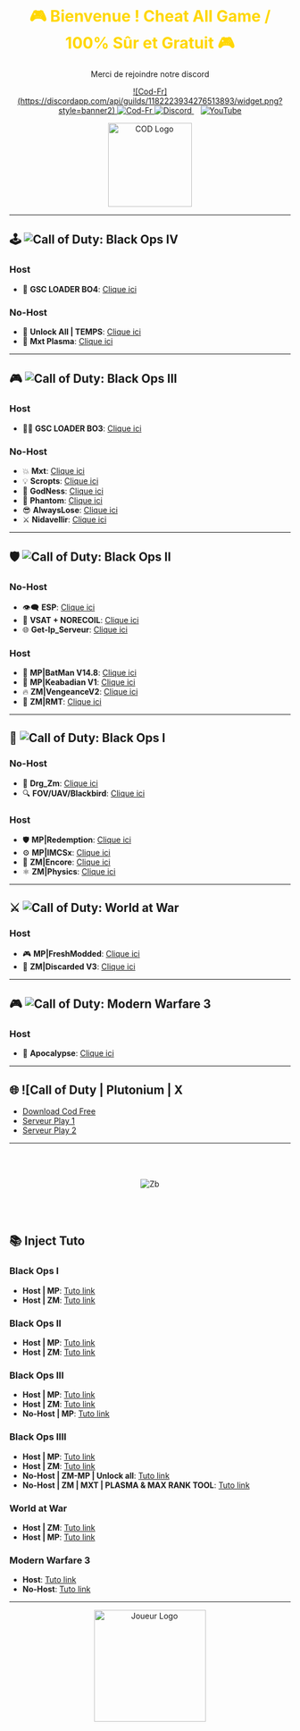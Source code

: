 <h1 align='center' style="color:#FFD700;">
  🎮 Bienvenue ! Cheat All Game / 100% Sûr et Gratuit 🎮
</h1>

<p align='center'>
  Merci de rejoindre notre discord
</p>

<p align='center'>
  <a href="https://discord.gg/cod-fr">
![Cod-Fr](https://discordapp.com/api/guilds/1182223934276513893/widget.png?style=banner2)
<img src="https://discordapp.com/api/guilds/1182223934276513893/widget.png?style=banner2" alt="Cod-Fr"/>
    <img src="https://img.shields.io/badge/Discord-5865F2?style=for-the-badge&logo=discord&logoColor=white" alt="Discord">
  </a>&nbsp;&nbsp;

  <a href="https://www.youtube.com/channel/UCemI3wc64mr-lCyVysZZ0Eg">
    <img src="https://img.shields.io/badge/YouTube-FF0000?style=for-the-badge&logo=youtube&logoColor=white" alt="YouTube">
  </a>
</p>

<p align='center'>
  <img src="https://media.discordapp.net/attachments/1184104514974928968/1245630000627978371/channels4_profile.jpg?ex=665972d6&is=66582156&hm=b731796f8fe6e1f223e9c904a610bdf61d336a7cd935bdbb98323636a14bec0c&=&format=webp&width=264&height=264" alt="COD Logo" width="150" height="150">
</p>

---
## 🕹️ ![Call of Duty: Black Ops IV](https://img.shields.io/badge/Call%20of%20Duty%3A%20Black%20Ops%20IV-blue)

### Host
- 🐉 **GSC LOADER BO4**: [Clique ici](http://joueursdecodfr.mygamesonline.org/leak/Gsc%20.Loader%20BO4.rar)

### No-Host
- 🎯 **Unlock All | TEMPS**: [Clique ici](https://mega.nz/file/UasjBQJZ#3MT20fpnCZh3D73zBIh6yIX2yNT6Bh3SydtkG62DZMY)
- 💎 **Mxt Plasma**: [Clique ici](https://www.mediafire.com/file/2wbkjexl6csztp7/MXT_BO4_1.0.1.dll/file)

---

## 🎮 ![Call of Duty: Black Ops Ⅲ](https://img.shields.io/badge/Call%20of%20Duty%3A%20Black%20Ops%20III-green)
### Host
- 🐱‍💻 **GSC LOADER BO3**: [Clique ici](https://www.mediafire.com/file/cgy6n21tlyy7bfm/GSC+injector.zip/file)
### No-Host
- 💥 **Mxt**: [Clique ici](https://www.mediafire.com/file/zq2w719xpfjpk05/MXT+1.1.2.zip/file)
- 💡 **Scropts**: [Clique ici](https://mega.nz/file/oaUmDRLb#lLC9fxgjiFBL09wjCOBr7B13OaoKrwLXXo3GzEr5UuU)
- 💪 **GodNess**: [Clique ici](https://pastebin.com/iUVPmvRx)
- 👻 **Phantom**: [Clique ici](https://mega.nz/file/tWVkhRia#JehoVcYGJkFXhKOSiu0pSQTLBUaB3wIHuWPIwbzhP7I)
- 😎 **AlwaysLose**: [Clique ici](https://discord.gg/cod-fr)
- ⚔️ **Nidavellir**: [Clique ici](https://discord.gg/cod-fr)
---

## 🛡️ ![Call of Duty: Black Ops Ⅱ](https://img.shields.io/badge/Call%20of%20Duty%3A%20Black%20Ops%20II-gold)
### No-Host
- 👁️‍🗨️ **ESP**: [Clique ici](http://joueursdecodfr.mygamesonline.org/leak/Black-Ops-II_.dll)
- 🔫 **VSAT + NORECOIL**: [Clique ici](http://joueursdecodfr.mygamesonline.org/leak/VSAT%20BY%20EFK.dll)
- 🌐 **Get-Ip_Serveur**: [Clique ici](http://joueursdecodfr.mygamesonline.org/leak/PLUTONIUM%20SERVER%20GET%20IP%20(BY%20EFK)%20V2_[unknowncheats.me]_.zip)

### Host
- 🦇 **MP|BatMan V14.8**: [Clique ici](https://www.mediafire.com/file/1prbd797z7p7d2k/BatMan+V14.8.rar)
- 🌟 **MP|Keabadian V1**: [Clique ici](https://www.mediafire.com/file/tuk22bp83ozkevw/Keabadian_v2.0.zip/file)
- 🔥 **ZM|VengeanceV2**: [Clique ici](https://drive.proton.me/urls/YKPKX26Z0G#rPnuRnlAe6wj)
- 🔫 **ZM|RMT**: [Clique ici](https://www.mediafire.com/file/ow37neconkyelr1/rmt_zombies_menu_v2.6_mod_menu-compiled.gsc/file)
---
## 🎯 ![Call of Duty: Black Ops Ⅰ](https://img.shields.io/badge/Call%20of%20Duty%3A%20Black%20Ops%20I-purple)
### No-Host
- 🐉 **Drg_Zm**: [Clique ici](http://joueursdecodfr.mygamesonline.org/leak/bo1p.dll)
- 🔍 **FOV/UAV/Blackbird**: [Clique ici](http://joueursdecodfr.mygamesonline.org/leak/bo1%20tool_[unknowncheats.me]_.zip)

### Host
- 🛡️ **MP|Redemption**: [Clique ici](https://github.com/roachnacs/redemption-bo1-gsc/releases/tag/v2.1)
- ⚙️ **MP|IMCSx**: [Clique ici](http://joueursdecodfr.mygamesonline.org/leak/mp_iMCSxs_Mod_Menu.rar)
- 🔬 **ZM|Encore**: [Clique ici](https://www.mediafire.com/file/z2l7dtufsyg2ejv/EncoreV8+Zombies.rar/file)
- ⚛️ **ZM|Physics**: [Clique ici](https://mega.nz/file/vdsAnQgA#LcQE-KsRFHbCYZQWwXzthG8N3cZNijYyYZRdLDQKLPo)
---

## ⚔️ ![Call of Duty: World at War](https://img.shields.io/badge/Call%20of%20Duty%3A%20World%20at%20War-orange)
### Host
- 🎮 **MP|FreshModded**: [Clique ici](https://www.mediafire.com/file/qpokcmor7ozmf0i/Fresh+Modders+-+T4+Mod+Menu.7z/file)
- 🧟 **ZM|Discarded V3**: [Clique ici](https://www.mediafire.com/file/9nd4586xx0fhehv/Discarded+V3+-+T4+Mod+Menu.7z/file)
---

## 🎮 ![Call of Duty: Modern Warfare 3](https://img.shields.io/badge/Call%20of%20Duty%3A%20Modern%20Warfare%203-red)
### Host
- 🔫 **Apocalypse**: [Clique ici](https://www.mediafire.com/file/fecf58y7561pzpr/Apocalypse+MW3+Menu.rar/file)
---

## 🌐 ![Call of Duty | Plutonium | X
- [Download Cod Free](http://cod-fr.mygamesonline.org/jeux/index.html)
- [Serveur Play 1](https://getserve.rs/)
- [Serveur Play 2](http://api.raidmax.org:5000/servers)
---
<p align="center">
  <img src="https://i.ibb.co/nc76K7P/klej.gif" alt="Zb" style="margin: 50px;">
</p>

## 📚 Inject Tuto
### Black Ops I
- **Host | MP**: [Tuto link](https://www.youtube.com/watch?v=4lusHG_ZSKo&t=2s)
- **Host | ZM**: [Tuto link](https://www.youtube.com/watch?v=HVbjRatiF1Y&t=1s)

### Black Ops II
- **Host | MP**: [Tuto link](https://www.youtube.com/watch?v=m9l4jLehu-Y)
- **Host | ZM**: [Tuto link](https://youtu.be/l6f-O4Z4JKg?si=0NTuaIXebNPjFFCU)

### Black Ops III
- **Host | MP**: [Tuto link](https://youtu.be/B3_8KMSgzdo?si=aZ8SIonFB7lR2Osn)
- **Host | ZM**: [Tuto link](https://www.youtube.com/watch?v=q-zIaf80XRg)
- **No-Host | MP**: [Tuto link](https://www.youtube.com/watch?v=ijmKxoNPjyU)

### Black Ops IIII
- **Host | MP**: [Tuto link](https://www.youtube.com/watch?v=rHzwIVTcK6k)
- **Host | ZM**: [Tuto link](https://www.youtube.com/watch?v=C8L3HCaan1c)
- **No-Host | ZM-MP | Unlock all**: [Tuto link](https://youtu.be/ih_qaCF1lF0?si=6oJb7Nx_eP4hvLh2)
- **No-Host | ZM | MXT | PLASMA & MAX RANK TOOL**: [Tuto link](https://youtu.be/D0ybW_gimK0?si=bBe1h8ye-IJUetkq)

### World at War
- **Host | ZM**: [Tuto link](https://www.youtube.com/watch?v=7yL5LN2uR6c)
- **Host | MP**: [Tuto link]()

### Modern Warfare 3
- **Host**: [Tuto link](https://www.youtube.com/watch?v=CBGFgtzuFIA)
- **No-Host**: [Tuto link](https://www.youtube.com/watch?v=80IjsTfnvYI)
---

<p align="center">
  <img src="https://media.discordapp.net/attachments/1184104514974928968/1245630001055924284/Cod.png?ex=665972d6&is=66582156&hm=e99bb26d9fb497f6e5f4b7e30e95142ee6c1c8c0cecd8e2225c4c75274a1803a&=&format=webp&quality=lossless&width=700&height=700" alt="Joueur Logo" width="200" height="200">
</p>
